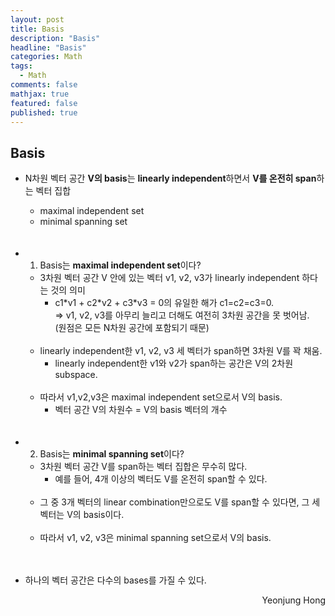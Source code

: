 ```yaml
---
layout: post
title: Basis
description: "Basis"
headline: "Basis"
categories: Math
tags: 
  - Math
comments: false
mathjax: true
featured: false
published: true
---
```


## Basis

- N차원 벡터 공간 **V의 basis**는 **linearly independent**하면서 **V를 온전히 span**하는 벡터 집합
	+ maximal independent set
	+ minimal spanning set<br><br><br>

- 1) Basis는 **maximal independent set**이다? 
	- 3차원 벡터 공간 V 안에 있는 벡터 v1, v2, v3가 linearly independent 하다는 것의 의미
		- c1\*v1 + c2\*v2  + c3\*v3 = 0의 유일한 해가 c1=c2=c3=0.<br>
	  		=>  v1, v2, v3를 아무리 늘리고 더해도 여전히 3차원 공간을 못 벗어남. <br>
	  		(원점은 모든 N차원 공간에 포함되기 때문)<br><br>
	- linearly independent한 v1, v2, v3 세 벡터가 span하면 3차원 V를 꽉 채움.
		- linearly independent한 v1와 v2가 span하는 공간은 V의 2차원 subspace.<br><br>
 	- 따라서 v1,v2,v3은 maximal independent set으로서 V의 basis.
 		- 벡터 공간 V의 차원수 = V의 basis 벡터의 개수 <br><br><br>
 	
- 2) Basis는 **minimal spanning set**이다? 
	- 3차원 벡터 공간 V를 span하는 벡터 집합은 무수히 많다. 
		- 예를 들어, 4개 이상의 벡터도 V를 온전히 span할 수 있다. <br><br>
	- 그 중 3개 벡터의 linear combination만으로도 V를 span할 수 있다면, 그 세 벡터는 V의 basis이다.<br><br>
	- 따라서 v1, v2, v3은 minimal spanning set으로서 V의 basis.<br><br><br>

-  하나의 벡터 공간은 다수의 bases를 가질 수 있다. 
	


<p align="right"> Yeonjung Hong <p>